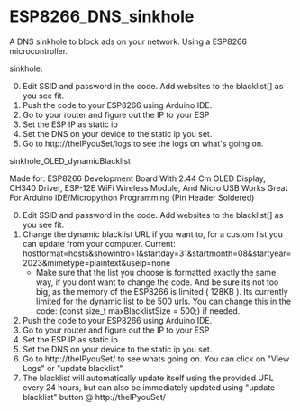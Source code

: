# ESP8266_DNS_sinkhole
A DNS sinkhole to block ads on your network. Using a ESP8266 microcontroller.


sinkhole:

0. Edit SSID and password in the code. Add websites to the blacklist[] as you see fit.
1. Push the code to your ESP8266 using Arduino IDE.
2. Go to your router and figure out the IP to your ESP
3. Set the ESP IP as static ip
4. Set the DNS on your device to the static ip you set.
5. Go to http://theIPyouSet/logs to see the logs on what's going on.



sinkhole_OLED_dynamicBlacklist

Made for: ESP8266 Development Board With 2.44 Cm OLED Display, CH340 Driver, ESP-12E WiFi Wireless Module, And Micro USB Works Great For Arduino IDE/Micropython Programming (Pin Header Soldered)

0. Edit SSID and password in the code. Add websites to the blacklist[] as you see fit.
1. Change the dynamic blacklist URL if you want to, for a custom list you can update from your computer. Current: hostformat=hosts&showintro=1&startday=31&startmonth=08&startyear=2023&mimetype=plaintext&useip=none
   - Make sure that the list you choose is formatted exactly the same way, if you dont want to change the code. And be sure its not too big, as the memory of the ESP8266 is limited ( 128KB ). Its currently limited for the dynamic list to be 500 urls. You can change this in the code: (const size_t maxBlacklistSize = 500;) if needed.
3. Push the code to your ESP8266 using Arduino IDE.
4. Go to your router and figure out the IP to your ESP
5. Set the ESP IP as static ip
6. Set the DNS on your device to the static ip you set.
7. Go to http://theIPyouSet/ to see whats going on. You can click on "View Logs" or "update blacklist".
8. The blacklist will automatically update itself using the provided URL every 24 hours, but can also be immediately updated using "update blacklist" button @ http://theIPyouSet/
